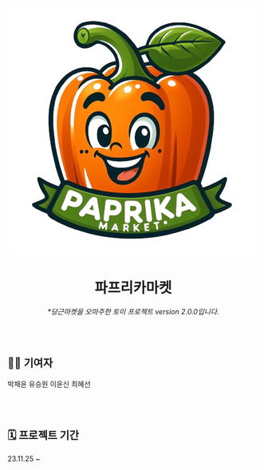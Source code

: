 

<div align="center">

<img  src="./public/logo.png"/>

# 파프리카마켓
_*당근마켓을 오마주한 토이 프로젝트 version 2.0.0입니다._

</div>

<br/>
<br/>

## 🙇‍♂️ 기여자
박채윤
유승원
이윤신
최혜선

<br/>
<br/>

## 🗓 프로젝트 기간
23.11.25 ~ 
